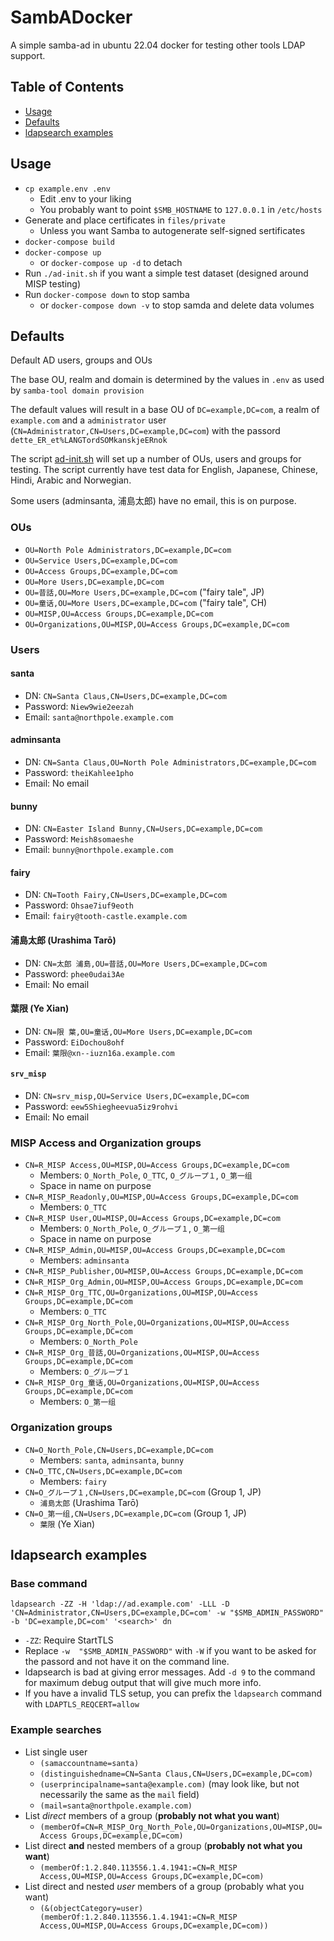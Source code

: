 # SambADocker

A simple samba-ad in ubuntu 22.04 docker for testing other tools LDAP support.

## Table of Contents
* [Usage](#usage)
* [Defaults](ad-content)
* [ldapsearch examples](#ldapsearch-examples)

## Usage <a name="usage"/>
* `cp example.env .env`
  * Edit .env to your liking
  * You probably want to point `$SMB_HOSTNAME` to `127.0.0.1` in `/etc/hosts`
* Generate and place certificates in `files/private`
  * Unless you want Samba to autogenerate self-signed sertificates
* `docker-compose build`
* `docker-compose up`
  * or `docker-compose up -d` to detach
* Run `./ad-init.sh` if you want a simple test dataset (designed around MISP testing)
* Run `docker-compose down` to stop samba
  * or `docker-compose down -v` to stop samda and delete data volumes


## Defaults

Default AD users, groups and OUs

The base OU, realm and domain is determined by the values in `.env` as used by `samba-tool domain provision`

The default values will result in a base OU of `DC=example,DC=com`, a realm of `example.com` and a `administrator` user (`CN=Administrator,CN=Users,DC=example,DC=com`) with the passord `dette_ER_et%LANGTordSOMkanskjeERnok`

The script [ad-init.sh](ad-init.sh) will set up a number of OUs, users and groups for testing. The script currently have test data for English, Japanese, Chinese, Hindi, Arabic and Norwegian.

Some users (adminsanta, 浦島太郎) have no email, this is on purpose.

### OUs
* `OU=North Pole Administrators,DC=example,DC=com`
* `OU=Service Users,DC=example,DC=com`
* `OU=Access Groups,DC=example,DC=com`
* `OU=More Users,DC=example,DC=com`
* `OU=昔話,OU=More Users,DC=example,DC=com` ("fairy tale", JP)
* `OU=童话,OU=More Users,DC=example,DC=com` ("fairy tale", CH)
* `OU=MISP,OU=Access Groups,DC=example,DC=com`
* `OU=Organizations,OU=MISP,OU=Access Groups,DC=example,DC=com`


### Users

#### santa
* DN: `CN=Santa Claus,CN=Users,DC=example,DC=com`
* Password: `Niew9wie2eezah`
* Email: `santa@northpole.example.com`

#### adminsanta
* DN: `CN=Santa Claus,OU=North Pole Administrators,DC=example,DC=com`
* Password: `theiKahlee1pho`
* Email: No email

#### bunny
* DN: `CN=Easter Island Bunny,CN=Users,DC=example,DC=com`
* Password: `Meish8somaeshe`
* Email: `bunny@northpole.example.com`

#### fairy
* DN: `CN=Tooth Fairy,CN=Users,DC=example,DC=com`
* Password: `Ohsae7iuf9eoth`
* Email: `fairy@tooth-castle.example.com`

#### 浦島太郎 (Urashima Tarō)
* DN: `CN=太郎 浦島,OU=昔話,OU=More Users,DC=example,DC=com`
* Password: `phee0udai3Ae`
* Email: No email

#### 葉限 (Ye Xian)
* DN: `CN=限 葉,OU=童话,OU=More Users,DC=example,DC=com`
* Password: `EiDochou8ohf`
* Email: `葉限@xn--iuzn16a.example.com`

#### `srv_misp`
* DN: `CN=srv_misp,OU=Service Users,DC=example,DC=com`
* Password: `eew5Shiegheevua5iz9rohvi`
* Email: No email

### MISP Access and Organization groups
* `CN=R_MISP Access,OU=MISP,OU=Access Groups,DC=example,DC=com`
  * Members: `O_North_Pole`, `O_TTC`, `O_グループ１`, `O_第一组`
  * Space in name on purpose
* `CN=R_MISP_Readonly,OU=MISP,OU=Access Groups,DC=example,DC=com`
  * Members: `O_TTC`
* `CN=R_MISP User,OU=MISP,OU=Access Groups,DC=example,DC=com`
  * Members: `O_North_Pole`, `O_グループ１`, `O_第一组`
  * Space in name on purpose
* `CN=R_MISP_Admin,OU=MISP,OU=Access Groups,DC=example,DC=com`
  * Members: `adminsanta`
* `CN=R_MISP_Publisher,OU=MISP,OU=Access Groups,DC=example,DC=com`
* `CN=R_MISP_Org_Admin,OU=MISP,OU=Access Groups,DC=example,DC=com`
* `CN=R_MISP_Org_TTC,OU=Organizations,OU=MISP,OU=Access Groups,DC=example,DC=com`
  * Members: `O_TTC` 
* `CN=R_MISP_Org_North_Pole,OU=Organizations,OU=MISP,OU=Access Groups,DC=example,DC=com`
  * Members: `O_North_Pole`
* `CN=R_MISP_Org_昔話,OU=Organizations,OU=MISP,OU=Access Groups,DC=example,DC=com`
  * Members: `O_グループ１`
* `CN=R_MISP_Org_童话,OU=Organizations,OU=MISP,OU=Access Groups,DC=example,DC=com`
  * Members: `O_第一组`

### Organization groups
* `CN=O_North_Pole,CN=Users,DC=example,DC=com`
  * Members: `santa`, `adminsanta`, `bunny` 
* `CN=O_TTC,CN=Users,DC=example,DC=com`
  * Members: `fairy`
* `CN=O_グループ１,CN=Users,DC=example,DC=com` (Group 1, JP)
  * `浦島太郎` (Urashima Tarō)
* `CN=O_第一组,CN=Users,DC=example,DC=com`  (Group 1, JP)
  * `葉限` (Ye Xian)

## ldapsearch examples <a name="ldapsearch-examples"/>
### Base command
`ldapsearch -ZZ -H 'ldap://ad.example.com' -LLL -D 'CN=Administrator,CN=Users,DC=example,DC=com' -w "$SMB_ADMIN_PASSWORD" -b 'DC=example,DC=com' '<search>' dn`

* `-ZZ`: Require StartTLS
* Replace `-w  "$SMB_ADMIN_PASSWORD"` with `-W` if you want to be asked for the passord and not have it on the command line. 
* ldapsearch is bad at giving error messages. Add `-d 9` to the command for maximum debug output that will give much more info.
* If you have a invalid TLS setup, you can prefix the `ldapsearch` command with `LDAPTLS_REQCERT=allow `

### Example searches
* List single user
  * `(samaccountname=santa)`
  * `(distinguishedname=CN=Santa Claus,CN=Users,DC=example,DC=com)`
  * `(userprincipalname=santa@example.com)` (may look like, but not necessarily the same as the `mail` field)
  * `(mail=santa@northpole.example.com)`
* List _direct_ members of a group (__probably not what you want__)
  * `(memberOf=CN=R_MISP_Org_North_Pole,OU=Organizations,OU=MISP,OU=Access Groups,DC=example,DC=com)`
* List direct __and__ nested members of a group (__probably not what you want__)
  * `(memberOf:1.2.840.113556.1.4.1941:=CN=R_MISP Access,OU=MISP,OU=Access Groups,DC=example,DC=com)`
* List direct and nested _user_ members of a group (probably what you want)
  * `(&(objectCategory=user)(memberOf:1.2.840.113556.1.4.1941:=CN=R_MISP Access,OU=MISP,OU=Access Groups,DC=example,DC=com))`
